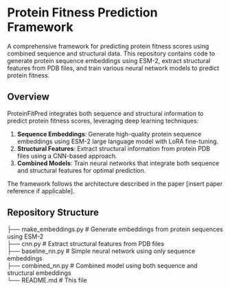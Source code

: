 # Protein Fitness Prediction Framework

A comprehensive framework for predicting protein fitness scores using combined sequence and structural data. This repository contains code to generate protein sequence embeddings using ESM-2, extract structural features from PDB files, and train various neural network models to predict protein fitness.

## Overview

ProteinFitPred integrates both sequence and structural information to predict protein fitness scores, leveraging deep learning techniques:

1. **Sequence Embeddings**: Generate high-quality protein sequence embeddings using ESM-2 large language model with LoRA fine-tuning.
2. **Structural Features**: Extract structural information from protein PDB files using a CNN-based approach.
3. **Combined Models**: Train neural networks that integrate both sequence and structural features for optimal prediction.

The framework follows the architecture described in the paper [insert paper reference if applicable].

## Repository Structure
├── make_embeddings.py    # Generate embeddings from protein sequences using ESM-2 <br>
├── cnn.py                # Extract structural features from PDB files <br>
├── baseline_nn.py        # Simple neural network using only sequence embeddings <br>
├── combined_nn.py        # Combined model using both sequence and structural embeddings <br>
└── README.md             # This file <br>
